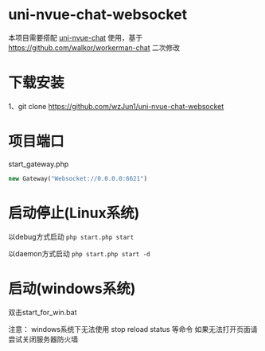 # uni-nvue-chat-websocket



本项目需要搭配 [uni-nvue-chat](https://github.com/wzJun1/uni-nvue-chat) 使用，基于 https://github.com/walkor/workerman-chat 二次修改



# 下载安装

1、git clone https://github.com/wzJun1/uni-nvue-chat-websocket



# 项目端口

start_gateway.php

```php
new Gateway("Websocket://0.0.0.0:6621")
```



# 启动停止(Linux系统)

以debug方式启动
`php start.php start`



以daemon方式启动
`php start.php start -d`



# 启动(windows系统)

双击start_for_win.bat

注意：
windows系统下无法使用 stop reload status 等命令
如果无法打开页面请尝试关闭服务器防火墙

